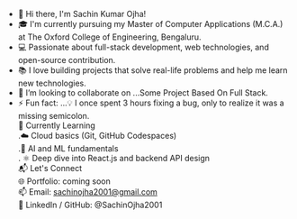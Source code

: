 - 👋 Hi there, I'm Sachin Kumar Ojha!
- 🎓 I'm currently pursuing my Master of Computer Applications (M.C.A.) at The Oxford College of Engineering, Bengaluru.
- 💻 Passionate about full-stack development, web technologies, and open-source contribution.
- 📚 I love building projects that solve real-life problems and help me learn new technologies.
- 💞️ I’m looking to collaborate on ...Some Project Based On Full Stack.
- ⚡ Fun fact: ...💡 I once spent 3 hours fixing a bug, only to realize it was a missing semicolon.<br>
📌 Currently Learning<br>
    .☁️ Cloud basics (Git, GitHub Codespaces)<br>
    .🧠 AI and ML fundamentals<br>
    . ⚛️ Deep dive into React.js and backend API design<br>
📬 Let's Connect<br>
   🌐 Portfolio: coming soon<br>
   📫 Email: sachinojha2001@gmail.com<br>
   💬 LinkedIn / GitHub: @SachinOjha2001<br>
<!---
SachinOjha2001/SachinOjha2001 is a ✨ special ✨ repository because its `README.md` (this file) appears on your GitHub profile.
You can click the Preview link to take a look at your changes.
--->
